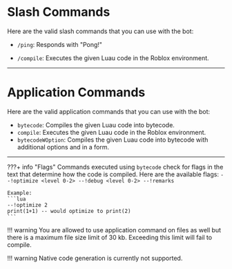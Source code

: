 # Slash Commands
Here are the valid slash commands that you can use with the bot:

- `/ping`: Responds with "Pong!"
  
- `/compile`: Executes the given Luau code in the Roblox environment.

---

# Application Commands
Here are the valid application commands that you can use with the bot:

- `bytecode`: Compiles the given Luau code into bytecode.
- `compile`: Executes the given Luau code in the Roblox environment.
- `bytecodeWOption`: Compiles the given Luau code into bytecode with additional options and in a form.

---

???+ info "Flags"
    Commands executed using `bytecode` check for flags in the text that determine how the code is compiled. Here are the available flags:
    ```
    --!optimize <level 0-2>
    --!debug <level 0-2>
    --!remarks
    ```

    Example:
    ```lua
    --!optimize 2
    print(1+1) -- would optimize to print(2)
    ```

!!! warning 
    You are allowed to use application command on files as well but there is a maximum file size limit of 30 kb.
    Exceeding this limit will fail to compile.

!!! warning 
    Native code generation is currently not supported.